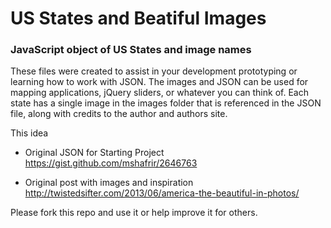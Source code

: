 # US States and Beatiful Images
### JavaScript object of US States and image names

These files were created to assist in your development prototyping or learning how to work with JSON.  The images and JSON can be used for mapping applications, jQuery sliders, or whatever you can think of.  Each state has a single image in the images folder that is referenced in the JSON file, along with credits to the author and authors site.

This idea 

- Original JSON for Starting Project
https://gist.github.com/mshafrir/2646763

- Original post with images and inspiration
http://twistedsifter.com/2013/06/america-the-beautiful-in-photos/

Please fork this repo and use it or help improve it for others.
